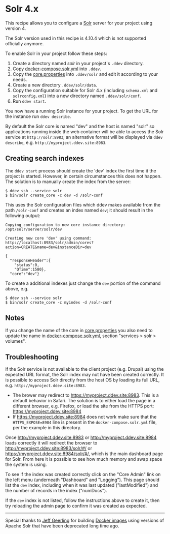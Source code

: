 # Solr 4.x

This recipe allows you to configure a [Solr](https://lucene.apache.org/solr/) server for your project using version 4.

The Solr version used in this recipe is 4.10.4 which is not supported officially anymore.

To enable Solr in your project follow these steps:

1. Create a directory named _solr_ in your project's `.ddev` directory.
1. Copy [docker-compose.solr.yml](docker-compose.solr.yml) into `.ddev`.
1. Copy the [core.properties](core.properties) into `.ddev/solr` and edit it according to your needs.
1. Create a new directory `.ddev/solr/data`.
1. Copy the configuration suitable for Solr 4.x (including `schema.xml` and `solrconfig.xml`) into a new directory named `.ddev/solr/conf`.
1. Run `ddev start`.

You now have a running Solr instance for your project. To get the URL for the instance run `ddev describe`.

By default the Solr core is named "dev" and the host is named "solr" so applications running inside the web container will be able to access the Solr service at `http://solr:8983`; an alternative format will be displayed via `ddev describe`, e.g. `http://myproject.ddev.site:8983`.

## Creating search indexes

The `ddev start` process should create the 'dev' index the first time it the
project is started. However, in certain circumstances this does not happen.
The solution is to manually create the index from the server:

    $ ddev ssh --service solr
    $ bin/solr create_core -c dev -d /solr-conf

This uses the Solr configuration files which ddev makes available from the path `/solr-conf` and creates an index named `dev`; it should result in the following output:

    Copying configuration to new core instance directory:
    /opt/solr/server/solr/dev
    
    Creating new core 'dev' using command:
    http://localhost:8983/solr/admin/cores?action=CREATE&name=dev&instanceDir=dev
    
    {
      "responseHeader":{
        "status":0,
        "QTime":1580},
      "core":"dev"}

To create a additional indexes just change the `dev` portion of the command
above, e.g.

    $ ddev ssh --service solr
    $ bin/solr create_core -c myindex -d /solr-conf

## Notes

If you change the name of the core in [core.properties](core.properties) you also need to update the name in [docker-compose.solr.yml](docker-compose.solr.yml), section "services > solr > volumes".

## Troubleshooting

If the Solr service is not available to the client project (e.g. Drupal) using
the expected URL format, the Solr index may not have been created correctly. It
is possible to access Solr directly from the host OS by loading its full URL,
e.g. `http://myproject.ddev.site:8983`.

* The brower may redirect to https://myproject.ddev.site:8983. This is a
  default behavior in Safari. The solution is to either load the page in a
  different browser, e.g. Firefox, or load the site from the HTTPS port:
  https://myproject.ddev.site:8984
* If https://myproject.ddev.site:8984 does not work make sure that the
  `HTTPS_EXPOSE=8984` line is present in the `docker-compose.solr.yml` file,
  per the example in this directory.

Once http://myproject.ddev.site:8983 or http://myproject.ddev.site:8984 loads
correctly it will redirect the browser to
http://myproject.ddev.site:8983/solr/#/ or
https://myproject.ddev.site:8984/solr/#/, which is the main dashboard page for
Solr. From here it is possible to see how much memory and swap space the system
is using.
 
To see if the index was created correctly click on the "Core Admin" link on the
left menu (underneath "Dashboard" and "Logging"). This page should list the
`dev` index, including when it was last updated ("lastModified") and the number
of records in the index ("numDocs").

If the `dev` index is not listed, follow the instructions above to create it,
then try reloading the admin page to confirm it was created as expected.

--- 

Special thanks to [Jeff Geerling](https://www.jeffgeerling.com/) for building [Docker images](https://hub.docker.com/r/geerlingguy/solr) using versions of Apache Solr that have been deprecated long time ago.
